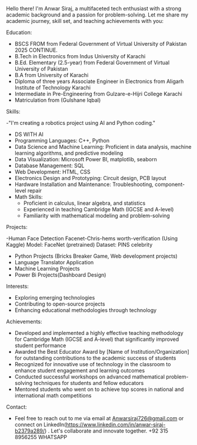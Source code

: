 Hello there! I'm Anwar Siraj, a multifaceted tech enthusiast with a strong academic background and a passion for problem-solving. Let me share my academic journey, skill set, and teaching achievements with you:

Education:

- BSCS FROM from Federal Government of Virtual University of Pakistan 2025 CONTINUE.
- B.Tech in Electronics from Indus University of Karachi
- B.Ed. Elementary (2.5-year) from Federal Government of Virtual University of Pakistan
- B.A from University of Karachi
- Diploma of three years Associate Engineer in Electronics from Aligarh Institute of Technology Karachi
- Intermediate in Pre-Engineering from Gulzare-e-Hijri College Karachi
- Matriculation from (Gulshane Iqbal)

Skills:

-"I'm creating a robotics project using AI and Python coding."
- DS WITH AI
- Programming Languages: C++, Python
- Data Science and Machine Learning: Proficient in data analysis, machine learning algorithms, and predictive modeling
- Data Visualization: Microsoft Power BI, matplotlib, seaborn
- Database Management: SQL
- Web Development: HTML, CSS
- Electronics Design and Prototyping: Circuit design, PCB layout
- Hardware Installation and Maintenance: Troubleshooting, component-level repair
- Math Skills:
    - Proficient in calculus, linear algebra, and statistics
    - Experienced in teaching Cambridge Math (IGCSE and A-level)
    - Familiarity with mathematical modeling and problem-solving

Projects:

-Human Face Detection
Facenet-Chris-hems worth-verification
(Using Kaggle)
Model: FaceNet (pretrained)
Dataset: PINS celebrity
-  Python Projects (Bricks Breaker Game, Web development projects)
- Language Translator Application
- Machine Learning Projects
- Power Bi Projects(Dashboard Design)

Interests:

- Exploring emerging technologies
- Contributing to open-source projects
- Enhancing educational methodologies through technology

Achievements:

- Developed and implemented a highly effective teaching methodology for Cambridge Math (IGCSE and A-level) that significantly improved student performance
- Awarded the Best Educator Award by [Name of Institution/Organization] for outstanding contributions to the academic success of students
- Recognized for innovative use of technology in the classroom to enhance student engagement and learning outcomes
- Conducted successful workshops on advanced mathematical problem-solving techniques for students and fellow educators
- Mentored students who went on to achieve top scores in national and international math competitions

Contact:

- Feel free to reach out to me via email at Anwarsiraj726@gmail.com or connect on LinkedIn(https://www.linkedin.com/in/anwar-siraj-b2379a289/) . Let's collaborate and innovate together.
+92 315 8956255
WHATSAPP 
